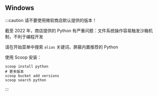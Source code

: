 ## Windows

:::caution 请不要使用微软商店默认提供的版本！

截至 2022 年，商店提供的 Python 有严重问题：文件系统操作容易触发沙箱机制，不利于编程开发

请在开始菜单中搜索 `alias` 关键词，屏蔽内置推荐的 Python

使用 Scoop 安装：

    scoop install python
    # 更多版本
    scoop bucket add versions
    scoop search python

:::
